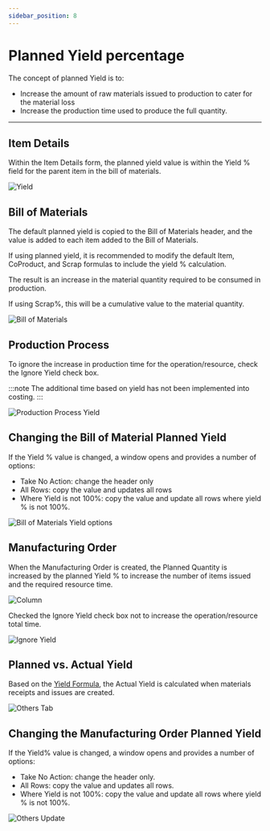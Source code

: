```yaml
---
sidebar_position: 8
---
```


# Planned Yield percentage

The concept of planned Yield is to:

- Increase the amount of raw materials issued to production to cater for the material loss
- Increase the production time used to produce the full quantity.

---

## Item Details

Within the Item Details form, the planned yield value is within the Yield % field for the parent item in the bill of materials.

![Yield](./media/bom-planned-yield/item-details-yield-fields.webp)

## Bill of Materials

The default planned yield is copied to the Bill of Materials header, and the value is added to each item added to the Bill of Materials.

If using planned yield, it is recommended to modify the default Item, CoProduct, and Scrap formulas to include the yield % calculation.

The result is an increase in the material quantity required to be consumed in production.

If using Scrap%, this will be a cumulative value to the material quantity.

![Bill of Materials](./media/bom-planned-yield/bill-of-materials-yield-fields.webp)

## Production Process

To ignore the increase in production time for the operation/resource, check the Ignore Yield check box.

:::note
    The additional time based on yield has not been implemented into costing.
:::

![Production Process Yield](./media/bom-planned-yield/production-process-yield.webp)

## Changing the Bill of Material Planned Yield

If the Yield % value is changed, a window opens and provides a number of options:

- Take No Action: change the header only
- All Rows: copy the value and updates all rows
- Where Yield is not 100%: copy the value and update all rows where yield % is not 100%.

![Bill of Materials Yield options](./media/bom-planned-yield/bill-of-materials-yield-options.webp)

## Manufacturing Order

When the Manufacturing Order is created, the Planned Quantity is increased by the planned Yield % to increase the number of items issued and the required resource time.

![Column](./media/bom-planned-yield/manufacturing-order-yield-column.webp)

Checked the Ignore Yield check box not to increase the operation/resource total time.

![Ignore Yield](./media/bom-planned-yield/manufacturing-order-ignore-yield.webp)

## Planned vs. Actual Yield

Based on the [Yield Formula](../production-process/yield-time-calculation.md), the Actual Yield is calculated when materials receipts and issues are created.

![Others Tab](./media/bom-planned-yield/manufacturing-order-others-yield.webp)

## Changing the Manufacturing Order Planned Yield

If the Yield% value is changed, a window opens and provides a number of options:

- Take No Action: change the header only.
- All Rows: copy the value and updates all rows.
- Where Yield is not 100%: copy the value and update all rows where yield % is not 100%.

![Others Update](./media/bom-planned-yield/manufacturing-order-others-update-yield.webp)
